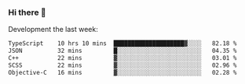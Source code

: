 ### Hi there 👋

Development the last week:
<!--START_SECTION:waka-->

```txt
TypeScript    10 hrs 10 mins  ████████████████████▓░░░░   82.18 %
JSON          32 mins         █░░░░░░░░░░░░░░░░░░░░░░░░   04.35 %
C++           22 mins         ▓░░░░░░░░░░░░░░░░░░░░░░░░   03.01 %
SCSS          22 mins         ▓░░░░░░░░░░░░░░░░░░░░░░░░   02.96 %
Objective-C   16 mins         ▓░░░░░░░░░░░░░░░░░░░░░░░░   02.28 %
```

<!--END_SECTION:waka-->

<!--
**JASONPANGGO/jasonpanggo** is a ✨ _special_ ✨ repository because its `README.md` (this file) appears on your GitHub profile.

Here are some ideas to get you started:

- 🔭 I’m currently working on ...
- 🌱 I’m currently learning ...
- 👯 I’m looking to collaborate on ...
- 🤔 I’m looking for help with ...
- 💬 Ask me about ...
- 📫 How to reach me: ...
- 😄 Pronouns: ...
- ⚡ Fun fact: ...
-->
